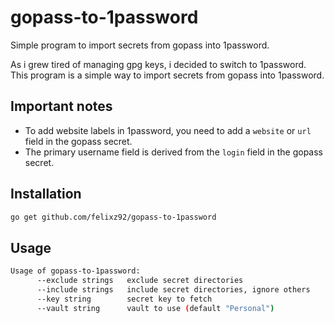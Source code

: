 # gopass-to-1password

Simple program to import secrets from gopass into 1password.

As i grew tired of managing gpg keys, i decided to switch to 1password.
This program is a simple way to import secrets from gopass into 1password.

## Important notes

- To add website labels in 1password, you need to add a `website` or `url` field in the gopass secret.
- The primary username field is derived from the `login` field in the gopass secret.

## Installation

```bash
go get github.com/felixz92/gopass-to-1password
```

## Usage

```bash
Usage of gopass-to-1password:
      --exclude strings   exclude secret directories
      --include strings   include secret directories, ignore others
      --key string        secret key to fetch
      --vault string      vault to use (default "Personal")
```
